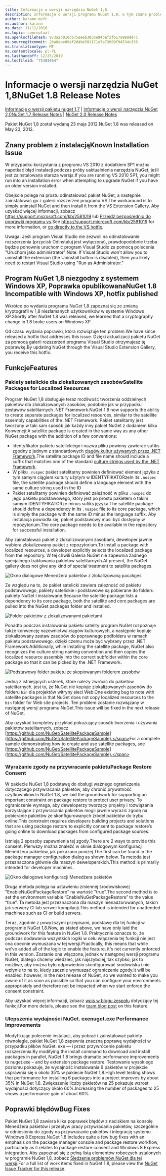 ```yaml
---
title: Informacje o wersji narzędzia NuGet 1,8
description: Informacje o wersji programu NuGet 1,8, w tym znane problemy, poprawki błędów, dodane funkcje i DCR.
author: karann-msft
ms.author: karann
ms.date: 11/11/2016
ms.topic: conceptual
ms.openlocfilehash: 973a2d010cb75eeeb383be94baf2fb17a999dd7c
ms.sourcegitcommit: 26a8eae00af2d4be581171e7a73009f94534c336
ms.translationtype: MT
ms.contentlocale: pl-PL
ms.lasthandoff: 12/25/2019
ms.locfileid: "75383464"
---
```

# <a name="nuget-18-release-notes"></a><span data-ttu-id="64fd1-103">Informacje o wersji narzędzia NuGet 1,8</span><span class="sxs-lookup"><span data-stu-id="64fd1-103">NuGet 1.8 Release Notes</span></span>

<span data-ttu-id="64fd1-104">[Informacje o wersji pakietu nuget 1,7](../release-notes/nuget-1.7.md) | [Informacje o wersji narzędzia NuGet 2,0](../release-notes/nuget-2.0.md)</span><span class="sxs-lookup"><span data-stu-id="64fd1-104">[NuGet 1.7 Release Notes](../release-notes/nuget-1.7.md) | [NuGet 2.0 Release Notes](../release-notes/nuget-2.0.md)</span></span>

<span data-ttu-id="64fd1-105">Pakiet NuGet 1,8 został wydaną 23 maja 2012.</span><span class="sxs-lookup"><span data-stu-id="64fd1-105">NuGet 1.8 was released on May 23, 2012.</span></span>

## <a name="known-installation-issue"></a><span data-ttu-id="64fd1-106">Znany problem z instalacją</span><span class="sxs-lookup"><span data-stu-id="64fd1-106">Known Installation Issue</span></span>
<span data-ttu-id="64fd1-107">W przypadku korzystania z programu VS 2010 z dodatkiem SP1 można napotkać błąd instalacji podczas próby uaktualnienia narzędzia NuGet, jeśli jest zainstalowana starsza wersja.</span><span class="sxs-lookup"><span data-stu-id="64fd1-107">If you are running VS 2010 SP1, you might run into an installation error when attempting to upgrade NuGet if you have an older version installed.</span></span>

<span data-ttu-id="64fd1-108">Obejście polega na prostu odinstalować pakiet NuGet, a następnie zainstalować go z galerii rozszerzeń programu VS.</span><span class="sxs-lookup"><span data-stu-id="64fd1-108">The workaround is to simply uninstall NuGet and then install it from the VS Extension Gallery.</span></span>  <span data-ttu-id="64fd1-109">Aby uzyskać więcej informacji, zobacz <https://support.microsoft.com/kb/2581019> lub [Przejdź bezpośrednio do poprawki programu vs](http://bit.ly/vsixcertfix).</span><span class="sxs-lookup"><span data-stu-id="64fd1-109">See <https://support.microsoft.com/kb/2581019> for more information, or [go directly to the VS hotfix](http://bit.ly/vsixcertfix).</span></span>

<span data-ttu-id="64fd1-110">Uwaga: Jeśli program Visual Studio nie zezwoli na odinstalowanie rozszerzenia (przycisk Odinstaluj jest wyłączony), prawdopodobnie trzeba będzie ponownie uruchomić program Visual Studio za pomocą polecenia "Uruchom jako administrator".</span><span class="sxs-lookup"><span data-stu-id="64fd1-110">Note: If Visual Studio won't allow you to uninstall the extension (the Uninstall button is disabled), then you likely need to restart Visual Studio using "Run as Administrator."</span></span>

## <a name="nuget-18-incompatible-with-windows-xp-hotfix-published"></a><span data-ttu-id="64fd1-111">Program NuGet 1,8 niezgodny z systemem Windows XP, Poprawka opublikowana</span><span class="sxs-lookup"><span data-stu-id="64fd1-111">NuGet 1.8 Incompatible with Windows XP, hotfix published</span></span>

<span data-ttu-id="64fd1-112">Wkrótce po wydaniu programu NuGet 1,8 zapoznaj się ze zmianą kryptografii w 1,8 niezłamanych użytkowników w systemie Windows XP.</span><span class="sxs-lookup"><span data-stu-id="64fd1-112">Shortly after NuGet 1.8 was released, we learned that a cryptography change in 1.8 broke users on Windows XP.</span></span>

<span data-ttu-id="64fd1-113">Od czasu wydania poprawki, która rozwiązuje ten problem.</span><span class="sxs-lookup"><span data-stu-id="64fd1-113">We have since released a hotfix that addresses this issue.</span></span>  <span data-ttu-id="64fd1-114">Dzięki aktualizacji pakietu NuGet za pomocą galerii rozszerzeń programu Visual Studio otrzymujesz tę poprawkę.</span><span class="sxs-lookup"><span data-stu-id="64fd1-114">By updating NuGet through the Visual Studio Extension Gallery, you receive this hotfix.</span></span>

## <a name="features"></a><span data-ttu-id="64fd1-115">Funkcje</span><span class="sxs-lookup"><span data-stu-id="64fd1-115">Features</span></span>

### <a name="satellite-packages-for-localized-resources"></a><span data-ttu-id="64fd1-116">Pakiety satelickie dla zlokalizowanych zasobów</span><span class="sxs-lookup"><span data-stu-id="64fd1-116">Satellite Packages for Localized Resources</span></span>
<span data-ttu-id="64fd1-117">Program NuGet 1,8 obsługuje teraz możliwość tworzenia oddzielnych pakietów dla zlokalizowanych zasobów, podobnie jak w przypadku zestawów satelitarnych .NET Framework.</span><span class="sxs-lookup"><span data-stu-id="64fd1-117">NuGet 1.8 now supports the ability to create separate packages for localized resources, similar to the satellite assembly capabilities of the .NET Framework.</span></span>  <span data-ttu-id="64fd1-118">Pakiet satelitarny jest tworzony w taki sam sposób jak każdy inny pakiet NuGet z dodaniem kilku Konwencji:</span><span class="sxs-lookup"><span data-stu-id="64fd1-118">A satellite package is created in the same way as any other NuGet package with the addition of a few conventions:</span></span>

* <span data-ttu-id="64fd1-119">Identyfikator pakietu satelickiego i nazwa pliku powinny zawierać sufiks zgodny z jednym z standardowych [ciągów kultur używanych przez .NET Framework](https://docs.microsoft.com/openspecs/windows_protocols/ms-lcid/a9eac961-e77d-41a6-90a5-ce1a8b0cdb9c).</span><span class="sxs-lookup"><span data-stu-id="64fd1-119">The satellite package ID and file name should include a suffix that matches one of the standard [culture strings used by the .NET Framework](https://docs.microsoft.com/openspecs/windows_protocols/ms-lcid/a9eac961-e77d-41a6-90a5-ce1a8b0cdb9c).</span></span>
* <span data-ttu-id="64fd1-120">W pliku `.nuspec` pakiet satelitarny powinien definiować element języka z tym samym ciągiem kultury użytym w IDENTYFIKATORze</span><span class="sxs-lookup"><span data-stu-id="64fd1-120">In its `.nuspec` file, the satellite package should define a language element with the same culture string used in the ID</span></span>
* <span data-ttu-id="64fd1-121">Pakiet satelitarny powinien definiować zależność w pliku `.nuspec` do jego pakietu podstawowego, który jest po prostu pakietem o takim samym IDENTYFIKATORze minus sufiks języka.</span><span class="sxs-lookup"><span data-stu-id="64fd1-121">The satellite package should define a dependency in its `.nuspec` file to its core package, which is simply the package with the same ID minus the language suffix.</span></span>  <span data-ttu-id="64fd1-122">Aby instalacja powiodła się, pakiet podstawowy musi być dostępny w repozytorium.</span><span class="sxs-lookup"><span data-stu-id="64fd1-122">The core package needs to be available in the repository for successful installation.</span></span>

<span data-ttu-id="64fd1-123">Aby zainstalować pakiet z zlokalizowanymi zasobami, deweloper jawnie wybiera zlokalizowany pakiet z repozytorium.</span><span class="sxs-lookup"><span data-stu-id="64fd1-123">To install a package with localized resources, a developer explicitly selects the localized package from the repository.</span></span> <span data-ttu-id="64fd1-124">W tej chwili Galeria NuGet nie zapewnia żadnego specjalnego traktowania pakietów satelitarnych.</span><span class="sxs-lookup"><span data-stu-id="64fd1-124">At present, the NuGet gallery does not give any kind of special treatment to satellite packages.</span></span>

![Okno dialogowe Menedżera pakietów z zlokalizowaną pacakges](./media/dlg-w-loc-packs.png)

<span data-ttu-id="64fd1-126">Ze względu na to, że pakiet satelicki zawiera zależność od pakietu podstawowego, pakiety satelickie i podstawowe są pobierane do folderu pakiety NuGet i instalowane.</span><span class="sxs-lookup"><span data-stu-id="64fd1-126">Because the satellite package lists a dependency to its core package, both the satellite and core packages are pulled into the NuGet packages folder and installed.</span></span>

![Folder pakietów z zlokalizowanymi pakietami](./media/fldr-loc-packs.png)

<span data-ttu-id="64fd1-128">Ponadto podczas instalowania pakietu satelity program NuGet rozpoznaje także konwencję nazewnictwa ciągów kulturowych, a następnie kopiuje zlokalizowany zestaw zasobów do poprawnego podfolderu w ramach pakietu podstawowego, dzięki czemu może być wybrany przez .NET Framework.</span><span class="sxs-lookup"><span data-stu-id="64fd1-128">Additionally, while installing the satellite package, NuGet also recognizes the culture string naming convention and then copies the localized resource assembly into the correct subfolder within the core package so that it can be picked by the .NET Framework.</span></span>

![Podstawowy folder pakietu ze skopiowanym folderem zasobów](./media/fldr-copied-loc.png)

<span data-ttu-id="64fd1-130">Jedną z istniejących usterek, które należy zwrócić do pakietów satelitarnych, jest to, że NuGet nie kopiuje zlokalizowanych zasobów do folderu `bin` dla projektów witryny sieci Web.</span><span class="sxs-lookup"><span data-stu-id="64fd1-130">One existing bug to note with satellite packages is that NuGet does not copy localized resources to the `bin` folder for Web site projects.</span></span>  <span data-ttu-id="64fd1-131">Ten problem zostanie rozwiązany w następnej wersji programu NuGet.</span><span class="sxs-lookup"><span data-stu-id="64fd1-131">This issue will be fixed in the next release of NuGet.</span></span>

<span data-ttu-id="64fd1-132">Aby uzyskać kompletny przykład pokazujący sposób tworzenia i używania pakietów satelitarnych, zobacz [https://github.com/NuGet/SatellitePackageSample](https://github.com/NuGet/SatellitePackageSample).</span><span class="sxs-lookup"><span data-stu-id="64fd1-132">For a complete sample demonstrating how to create and use satellite packages, see [https://github.com/NuGet/SatellitePackageSample](https://github.com/NuGet/SatellitePackageSample).</span></span>

### <a name="package-restore-consent"></a><span data-ttu-id="64fd1-133">Wyrażanie zgody na przywracanie pakietu</span><span class="sxs-lookup"><span data-stu-id="64fd1-133">Package Restore Consent</span></span>
<span data-ttu-id="64fd1-134">W pakiecie NuGet 1,8 podstawę do obsługi ważnego ograniczenia dotyczącego przywracania pakietów, aby chronić prywatność użytkowników.</span><span class="sxs-lookup"><span data-stu-id="64fd1-134">In NuGet 1.8, we laid the groundwork for supporting an important constraint on package restore to protect user privacy.</span></span> <span data-ttu-id="64fd1-135">To ograniczenie wymaga, aby deweloperzy tworzący projekty i rozwiązania korzystające z przywracania pakietów mogli jawnie wyrazić zgodę na pobieranie pakietów ze skonfigurowanych źródeł pakietów do trybu online.</span><span class="sxs-lookup"><span data-stu-id="64fd1-135">This constraint requires developers building projects and solutions that are using package restore to explicitly consent to package restore’s going online to download packages from configured package sources.</span></span>

<span data-ttu-id="64fd1-136">Istnieją 2 sposoby zapewnienia tej zgody.</span><span class="sxs-lookup"><span data-stu-id="64fd1-136">There are 2 ways to provide this consent.</span></span> <span data-ttu-id="64fd1-137">Pierwszy można znaleźć w oknie dialogowym konfiguracji Menedżera pakietów, jak pokazano poniżej.</span><span class="sxs-lookup"><span data-stu-id="64fd1-137">The first can be found in the package manager configuration dialog as shown below.</span></span>  <span data-ttu-id="64fd1-138">Ta metoda jest przeznaczona głównie dla maszyn deweloperskich.</span><span class="sxs-lookup"><span data-stu-id="64fd1-138">This method is primarily intended for developer machines.</span></span>

![Okno dialogowe konfiguracji Menedżera pakietów](./media/pr-consent-configdlg.png)

<span data-ttu-id="64fd1-140">Druga metoda polega na ustawieniu zmiennej środowiskowej "EnableNuGetPackageRestore" na wartość "true".</span><span class="sxs-lookup"><span data-stu-id="64fd1-140">The second method is to set the environment variable “EnableNuGetPackageRestore” to the value “true”.</span></span>  <span data-ttu-id="64fd1-141">Ta metoda jest przeznaczona dla maszyn nienadzorowanych, takich jak serwery CI lub serwer kompilacji.</span><span class="sxs-lookup"><span data-stu-id="64fd1-141">This method is intended for unattended machines such as CI or build servers.</span></span>

<span data-ttu-id="64fd1-142">Teraz, zgodnie z powyższymi przepisami, podstawę dla tej funkcji w programie NuGet 1,8.</span><span class="sxs-lookup"><span data-stu-id="64fd1-142">Now, as stated above, we have only laid the groundwork for this feature in NuGet 1.8.</span></span>  <span data-ttu-id="64fd1-143">Praktycznie oznacza to, że podczas dodawania wszystkich logiki w celu włączenia tej funkcji nie jest ona obecnie wymuszana w tej wersji.</span><span class="sxs-lookup"><span data-stu-id="64fd1-143">Practically, this means that while we’ve added all of the logic to enable the feature, it's not currently enforced in this version.</span></span> <span data-ttu-id="64fd1-144">Zostanie ona włączona, jednak w następnej wersji programu NuGet, dlatego chcemy wiedzieć, jak najszybciej, tak szybko, jak to możliwe, aby można było odpowiednio skonfigurować środowiska i nie wpłynie to na to, kiedy zacznie wymuszać ograniczenie zgody.</span><span class="sxs-lookup"><span data-stu-id="64fd1-144">It will be enabled, however, in the next release of NuGet, so we wanted to make you aware of it as soon as possible so that you can configure your environments appropriately and therefore not be impacted when we start enforce the consent constraint.</span></span>

<span data-ttu-id="64fd1-145">Aby uzyskać więcej informacji, zobacz [wpis w blogu zespołu](http://blog.nuget.org/20120518/package-restore-and-consent.html) dotyczący tej funkcji.</span><span class="sxs-lookup"><span data-stu-id="64fd1-145">For more details, please see the [team blog post](http://blog.nuget.org/20120518/package-restore-and-consent.html) on this feature.</span></span>

### <a name="nugetexe-performance-improvements"></a><span data-ttu-id="64fd1-146">Ulepszenia wydajności NuGet. exe</span><span class="sxs-lookup"><span data-stu-id="64fd1-146">nuget.exe Performance Improvements</span></span>
<span data-ttu-id="64fd1-147">Modyfikując polecenie instalacji, aby pobrać i zainstalować pakiety równolegle, pakiet NuGet 1,8 zapewnia znaczną poprawę wydajności w przypadku plików NuGet. exe — i przez przywrócenie pakietu rozszerzenia.</span><span class="sxs-lookup"><span data-stu-id="64fd1-147">By modifying the install command to download and install packages in parallel, NuGet 1.8 brings dramatic performance improvements to nuget.exe – and by extension package restore.</span></span>  <span data-ttu-id="64fd1-148">Testowanie wysokiego poziomu pokazuje, że wydajność instalowania 6 pakietów w projekcie usprawnia się o około 35% w pakiecie NuGet 1,8.</span><span class="sxs-lookup"><span data-stu-id="64fd1-148">High level testing shows that performance for installing 6 packages into a project improves by about 35% in NuGet 1.8.</span></span>  <span data-ttu-id="64fd1-149">Zwiększenie liczby pakietów na 25 pokazuje wzrost wydajności dotyczący około 60%.</span><span class="sxs-lookup"><span data-stu-id="64fd1-149">Increasing the number of packages to 25 shows a performance gain of about 60%.</span></span>

## <a name="bug-fixes"></a><span data-ttu-id="64fd1-150">Poprawki błędów</span><span class="sxs-lookup"><span data-stu-id="64fd1-150">Bug Fixes</span></span>
<span data-ttu-id="64fd1-151">Pakiet NuGet 1,8 zawiera kilka poprawek błędów z naciskiem na konsolę Menedżera pakietów i przepływ pracy przywracania pakietów, szczególnie w odniesieniu do zgody na przywracanie pakietów i integrację systemu Windows 8 Express.</span><span class="sxs-lookup"><span data-stu-id="64fd1-151">NuGet 1.8 includes quite a few bug fixes with an emphasis on the package manager console and package restore workflow, particularly as it relates to package restore consent and Windows 8 Express integration.</span></span>
<span data-ttu-id="64fd1-152">Aby zapoznać się z pełną listą elementów roboczych ustalonych w programie NuGet 1,8, zobacz [Śledzenie problemów NuGet dla tej wersji](http://nuget.codeplex.com/workitem/list/advanced?keyword=&status=Closed&type=All&priority=All&release=NuGet%201.8&assignedTo=All&component=All&sortField=Votes&sortDirection=Descending&page=0).</span><span class="sxs-lookup"><span data-stu-id="64fd1-152">For a full list of work items fixed in NuGet 1.8, please view the [NuGet Issue Tracker for this release](http://nuget.codeplex.com/workitem/list/advanced?keyword=&status=Closed&type=All&priority=All&release=NuGet%201.8&assignedTo=All&component=All&sortField=Votes&sortDirection=Descending&page=0).</span></span>
